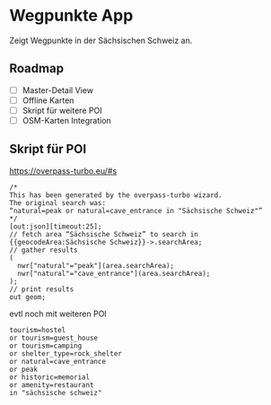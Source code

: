 # Wegpunkte App

Zeigt Wegpunkte in der Sächsischen Schweiz an.

## Roadmap

- [ ] Master-Detail View
- [ ] Offline Karten
- [ ] Skript für weitere POI
- [ ] OSM-Karten Integration

## Skript für POI

https://overpass-turbo.eu/#s

```
/*
This has been generated by the overpass-turbo wizard.
The original search was:
“natural=peak or natural=cave_entrance in "Sächsische Schweiz"”
*/
[out:json][timeout:25];
// fetch area “Sächsische Schweiz” to search in
{{geocodeArea:Sächsische Schweiz}}->.searchArea;
// gather results
(
  nwr["natural"="peak"](area.searchArea);
  nwr["natural"="cave_entrance"](area.searchArea);
);
// print results
out geom;
```

evtl noch mit weiteren POI
```
tourism=hostel
or tourism=guest_house
or tourism=camping
or shelter_type=rock_shelter
or natural=cave_entrance
or peak
or historic=memorial
or amenity=restaurant
in "sächsische schweiz"
```